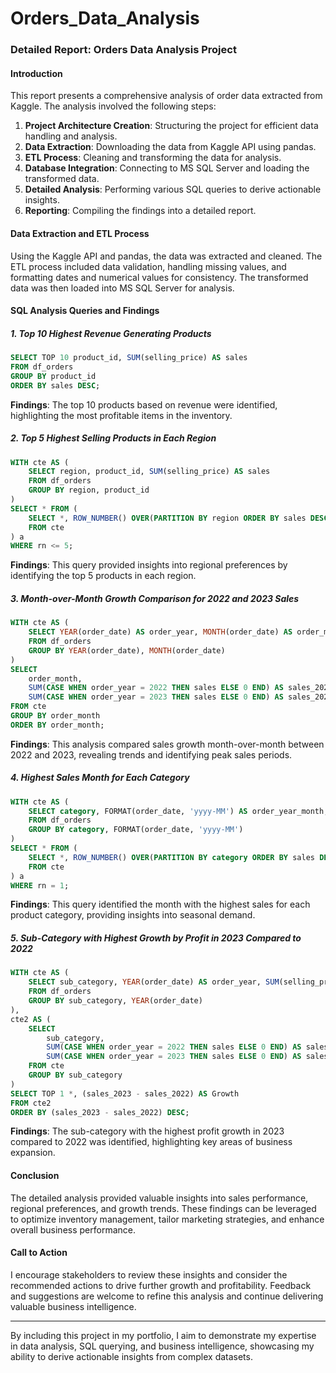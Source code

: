 # Orders_Data_Analysis

### Detailed Report: Orders Data Analysis Project

#### Introduction

This report presents a comprehensive analysis of order data extracted from Kaggle. The analysis involved the following steps:
1. **Project Architecture Creation**: Structuring the project for efficient data handling and analysis.
2. **Data Extraction**: Downloading the data from Kaggle API using pandas.
3. **ETL Process**: Cleaning and transforming the data for analysis.
4. **Database Integration**: Connecting to MS SQL Server and loading the transformed data.
5. **Detailed Analysis**: Performing various SQL queries to derive actionable insights.
6. **Reporting**: Compiling the findings into a detailed report.

#### Data Extraction and ETL Process

Using the Kaggle API and pandas, the data was extracted and cleaned. The ETL process included data validation, handling missing values, and formatting dates and numerical values for consistency. The transformed data was then loaded into MS SQL Server for analysis.

#### SQL Analysis Queries and Findings

##### 1. Top 10 Highest Revenue Generating Products
```sql
SELECT TOP 10 product_id, SUM(selling_price) AS sales
FROM df_orders
GROUP BY product_id
ORDER BY sales DESC;
```
**Findings**: The top 10 products based on revenue were identified, highlighting the most profitable items in the inventory.

##### 2. Top 5 Highest Selling Products in Each Region
```sql
WITH cte AS (
    SELECT region, product_id, SUM(selling_price) AS sales
    FROM df_orders
    GROUP BY region, product_id
)
SELECT * FROM (
    SELECT *, ROW_NUMBER() OVER(PARTITION BY region ORDER BY sales DESC) AS rn
    FROM cte
) a
WHERE rn <= 5;
```
**Findings**: This query provided insights into regional preferences by identifying the top 5 products in each region.

##### 3. Month-over-Month Growth Comparison for 2022 and 2023 Sales
```sql
WITH cte AS (
    SELECT YEAR(order_date) AS order_year, MONTH(order_date) AS order_month, SUM(selling_price) AS sales
    FROM df_orders
    GROUP BY YEAR(order_date), MONTH(order_date)
)
SELECT 
    order_month, 
    SUM(CASE WHEN order_year = 2022 THEN sales ELSE 0 END) AS sales_2022,
    SUM(CASE WHEN order_year = 2023 THEN sales ELSE 0 END) AS sales_2023
FROM cte
GROUP BY order_month
ORDER BY order_month;
```
**Findings**: This analysis compared sales growth month-over-month between 2022 and 2023, revealing trends and identifying peak sales periods.

##### 4. Highest Sales Month for Each Category
```sql
WITH cte AS (
    SELECT category, FORMAT(order_date, 'yyyy-MM') AS order_year_month, SUM(selling_price) AS sales
    FROM df_orders
    GROUP BY category, FORMAT(order_date, 'yyyy-MM')
)
SELECT * FROM (
    SELECT *, ROW_NUMBER() OVER(PARTITION BY category ORDER BY sales DESC) AS rn 
    FROM cte
) a
WHERE rn = 1;
```
**Findings**: This query identified the month with the highest sales for each product category, providing insights into seasonal demand.

##### 5. Sub-Category with Highest Growth by Profit in 2023 Compared to 2022
```sql
WITH cte AS (
    SELECT sub_category, YEAR(order_date) AS order_year, SUM(selling_price) AS sales
    FROM df_orders
    GROUP BY sub_category, YEAR(order_date)
),
cte2 AS (
    SELECT 
        sub_category, 
        SUM(CASE WHEN order_year = 2022 THEN sales ELSE 0 END) AS sales_2022,
        SUM(CASE WHEN order_year = 2023 THEN sales ELSE 0 END) AS sales_2023
    FROM cte
    GROUP BY sub_category
)
SELECT TOP 1 *, (sales_2023 - sales_2022) AS Growth
FROM cte2
ORDER BY (sales_2023 - sales_2022) DESC;
```
**Findings**: The sub-category with the highest profit growth in 2023 compared to 2022 was identified, highlighting key areas of business expansion.

#### Conclusion

The detailed analysis provided valuable insights into sales performance, regional preferences, and growth trends. These findings can be leveraged to optimize inventory management, tailor marketing strategies, and enhance overall business performance.

#### Call to Action

I encourage stakeholders to review these insights and consider the recommended actions to drive further growth and profitability. Feedback and suggestions are welcome to refine this analysis and continue delivering valuable business intelligence.

---

By including this project in my portfolio, I aim to demonstrate my expertise in data analysis, SQL querying, and business intelligence, showcasing my ability to derive actionable insights from complex datasets.
